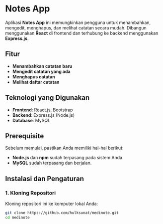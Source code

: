 # Notes App

Aplikasi **Notes App** ini memungkinkan pengguna untuk menambahkan, mengedit, menghapus, dan melihat catatan secara mudah. Dibangun menggunakan **React** di frontend dan terhubung ke backend menggunakan **Express.js**.

## Fitur

- **Menambahkan catatan baru**
- **Mengedit catatan yang ada**
- **Menghapus catatan**
- **Melihat daftar catatan**

## Teknologi yang Digunakan

- **Frontend**: React.js, Bootstrap
- **Backend**: Express.js (Node.js)
- **Database**: MySQL

## Prerequisite

Sebelum memulai, pastikan Anda memiliki hal-hal berikut:

- **Node.js** dan **npm** sudah terpasang pada sistem Anda.
- **MySQL** sudah terpasang dan berjalan.

## Instalasi dan Pengaturan

### 1. Kloning Repositori

Kloning repositori ini ke komputer lokal Anda:

```bash
git clone https://github.com/hulksunat/medinote.git
cd medinote
